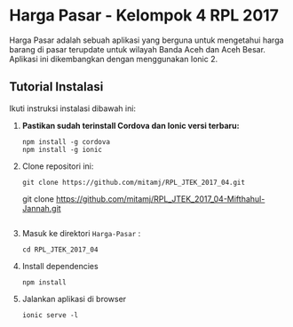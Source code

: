 # Harga Pasar - Kelompok 4 RPL 2017

Harga Pasar adalah sebuah aplikasi yang berguna untuk mengetahui harga barang di pasar terupdate untuk wilayah Banda Aceh dan Aceh Besar. Aplikasi ini dikembangkan dengan menggunakan Ionic 2. 

## Tutorial Instalasi

Ikuti instruksi instalasi dibawah ini:

1. **Pastikan sudah terinstall Cordova dan Ionic versi terbaru:**
    ```
    npm install -g cordova
    npm install -g ionic
    ```

1. Clone repositori ini:
    ```
    git clone https://github.com/mitamj/RPL_JTEK_2017_04.git
    ```
    git clone https://github.com/mitamj/RPL_JTEK_2017_04-Mifthahul-Jannah.git
    ```

1. Masuk ke direktori `Harga-Pasar` :
    ```
    cd RPL_JTEK_2017_04
    ```

1. Install dependencies
    ```
    npm install
    ```
  
1. Jalankan aplikasi di browser
    ```
    ionic serve -l
    ```


